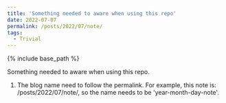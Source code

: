 ```yaml
---
title: 'Something needed to aware when using this repo'
date: 2022-07-07
permalink: /posts/2022/07/note/
tags:
  - Trivial
---
```

{% include base_path %}

Something needed to aware when using this repo.

1. The blog name need to follow the permalink. For example, this note is: /posts/2022/07/note/, so the name needs to be 'year-month-day-note'.